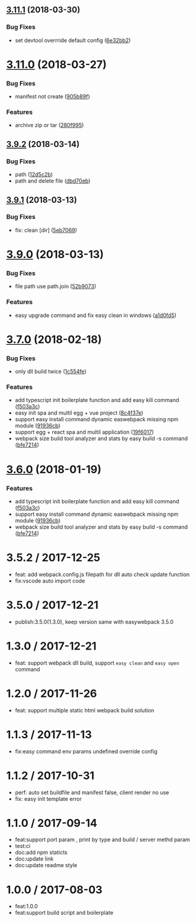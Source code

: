 <a name="3.11.1"></a>
## [3.11.1](https://github.com/hubcarl/easywebpack-cli/compare/3.11.0...3.11.1) (2018-03-30)


### Bug Fixes

* set devtool overrride default config ([6e32bb2](https://github.com/hubcarl/easywebpack-cli/commit/6e32bb2))



<a name="3.11.0"></a>
# [3.11.0](https://github.com/hubcarl/easywebpack-cli/compare/3.9.2...3.11.0) (2018-03-27)


### Bug Fixes

* manifest not create ([905b89f](https://github.com/hubcarl/easywebpack-cli/commit/905b89f))


### Features

* archive zip or tar ([280f995](https://github.com/hubcarl/easywebpack-cli/commit/280f995))



<a name="3.9.2"></a>
## [3.9.2](https://github.com/hubcarl/easywebpack-cli/compare/3.9.1...3.9.2) (2018-03-14)


### Bug Fixes

* path ([12d5c2b](https://github.com/hubcarl/easywebpack-cli/commit/12d5c2b))
* path and delete file ([dbd70eb](https://github.com/hubcarl/easywebpack-cli/commit/dbd70eb))



<a name="3.9.1"></a>
## [3.9.1](https://github.com/hubcarl/easywebpack-cli/compare/3.9.0...3.9.1) (2018-03-13)


### Bug Fixes

* fix: clean [dir] ([5eb7069](https://github.com/hubcarl/easywebpack-cli/commit/5eb7069))



<a name="3.9.0"></a>
# [3.9.0](https://github.com/hubcarl/easywebpack-cli/compare/3.8.0...3.9.0) (2018-03-13)


### Bug Fixes

* file path use path.join ([52b9073](https://github.com/hubcarl/easywebpack-cli/commit/52b9073))


### Features

* easy upgrade command and fix easy clean in windows ([a1d0fd5](https://github.com/hubcarl/easywebpack-cli/commit/a1d0fd5))



<a name="3.7.0"></a>
# [3.7.0](https://github.com/hubcarl/easywebpack-cli/compare/3.5.2...3.7.0) (2018-02-18)


### Bug Fixes

* only dll build twice ([1c554fe](https://github.com/hubcarl/easywebpack-cli/commit/1c554fe))


### Features

* add typescript init boilerplate function and add easy kill command ([f503a3c](https://github.com/hubcarl/easywebpack-cli/commit/f503a3c))
* easy init spa and multil egg + vue project ([8c4f37e](https://github.com/hubcarl/easywebpack-cli/commit/8c4f37e))
* support easy install command dynamic easwebpack missing npm module ([91936cb](https://github.com/hubcarl/easywebpack-cli/commit/91936cb))
* support egg + react spa and multil application ([19f6017](https://github.com/hubcarl/easywebpack-cli/commit/19f6017))
* webpack size build tool analyzer and stats by easy build -s command ([bfe7214](https://github.com/hubcarl/easywebpack-cli/commit/bfe7214))



<a name="3.6.0"></a>
# [3.6.0](https://github.com/hubcarl/easywebpack-cli/compare/3.5.2...3.6.0) (2018-01-19)


### Features

* add typescript init boilerplate function and add easy kill command ([f503a3c](https://github.com/hubcarl/easywebpack-cli/commit/f503a3c))
* support easy install command dynamic easwebpack missing npm module ([91936cb](https://github.com/hubcarl/easywebpack-cli/commit/91936cb))
* webpack size build tool analyzer and stats by easy build -s command ([bfe7214](https://github.com/hubcarl/easywebpack-cli/commit/bfe7214))


3.5.2 / 2017-12-25
==================

  * feat: add webpack.config.js filepath for dll auto check update function
  * fix:vscode auto import code

3.5.0 / 2017-12-21
==================

  * publish:3.5.0(1.3.0), keep version same with easywebpack 3.5.0

1.3.0 / 2017-12-21
==================

  * feat: support webpack dll build, support `easy clean`  and `easy open` command

1.2.0 / 2017-11-26
==================

  * feat: support multiple static html webpack build solution

1.1.3 / 2017-11-13
==================

  * fix:easy command env params undefined override config

1.1.2 / 2017-10-31
==================

  * perf: auto set buildfile and manifest false, client render no use
  * fix: easy init template error

1.1.0 / 2017-09-14
==================

  * feat:support port param , print by type and build / server methd param
  * test:ci
  * doc:add npm staticts
  * doc:update link
  * doc:update readme style

1.0.0 / 2017-08-03
==================

  * feat:1.0.0
  * feat:support build script and boilerplate


